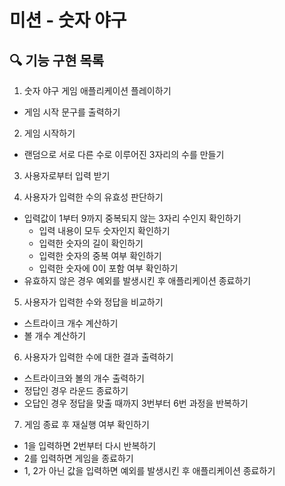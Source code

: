 # 미션 - 숫자 야구

## 🔍 기능 구현 목록

1. 숫자 야구 게임 애플리케이션 플레이하기

- 게임 시작 문구를 출력하기

2. 게임 시작하기

- 랜덤으로 서로 다른 수로 이루어진 3자리의 수를 만들기

3. 사용자로부터 입력 받기

4. 사용자가 입력한 수의 유효성 판단하기

- 입력값이 1부터 9까지 중복되지 않는 3자리 수인지 확인하기
  - 입력 내용이 모두 숫자인지 확인하기
  - 입력한 숫자의 길이 확인하기
  - 입력한 숫자의 중복 여부 확인하기
  - 입력한 숫자에 0이 포함 여부 확인하기
- 유효하지 않은 경우 예외를 발생시킨 후 애플리케이션 종료하기

5. 사용자가 입력한 수와 정답을 비교하기

- 스트라이크 개수 계산하기
- 볼 개수 계산하기

6. 사용자가 입력한 수에 대한 결과 출력하기

- 스트라이크와 볼의 개수 출력하기
- 정답인 경우 라운드 종료하기
- 오답인 경우 정답을 맞출 때까지 3번부터 6번 과정을 반복하기

7. 게임 종료 후 재실행 여부 확인하기

- 1을 입력하면 2번부터 다시 반복하기
- 2를 입력하면 게임을 종료하기
- 1, 2가 아닌 값을 입력하면 예외를 발생시킨 후 애플리케이션 종료하기
